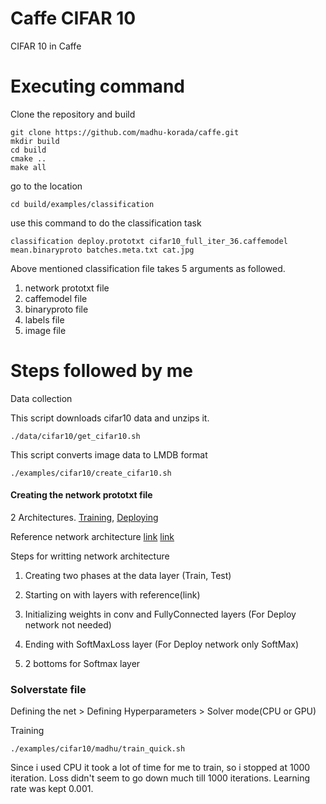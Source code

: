 # Caffe CIFAR 10

CIFAR 10 in Caffe

# Executing command

Clone the repository and build
```
git clone https://github.com/madhu-korada/caffe.git
mkdir build
cd build
cmake ..
make all
```
go to the location
```
cd build/examples/classification
```
use this command to do the classification task
```
classification deploy.prototxt cifar10_full_iter_36.caffemodel mean.binaryproto batches.meta.txt cat.jpg
```
Above mentioned classification file takes 5 arguments as followed. 
1. network prototxt file
2. caffemodel file
3. binaryproto file
4. labels file
5. image file

# Steps followed by me

Data collection

This script downloads cifar10 data and unzips it.
```
./data/cifar10/get_cifar10.sh
```

This script converts image data to LMDB format
```
./examples/cifar10/create_cifar10.sh
```
#### Creating the network prototxt file
  
2 Architectures. [Training](https://github.com/madhu-korada/caffe/blob/master/examples/cifar10/madhu/train.prototxt), [Deploying](https://github.com/madhu-korada/caffe/blob/master/examples/cifar10/madhu/deploy.prototxt)
 
Reference network architecture [link](https://github.com/madhu-korada/caffe/blob/master/examples/cifar10/madhu/cifar%20network.jpeg) [link](https://github.com/madhu-korada/caffe/blob/master/examples/cifar10/madhu/Cifar%20network.PNG)

Steps for writting network architecture
  
1. Creating two phases at the data layer (Train, Test)

2. Starting on with layers with reference(link)

3. Initializing weights in conv and FullyConnected layers (For Deploy network not needed)

4. Ending with SoftMaxLoss layer (For Deploy network only SoftMax)

5. 2 bottoms for Softmax layer

### Solverstate file

Defining the net > Defining Hyperparameters > Solver mode(CPU or GPU)

Training
```
./examples/cifar10/madhu/train_quick.sh
```

Since i used CPU it took a lot of time for me to train, so i stopped at 1000 iteration. Loss didn't seem to go down much till 1000 iterations. Learning rate was kept 0.001. 


